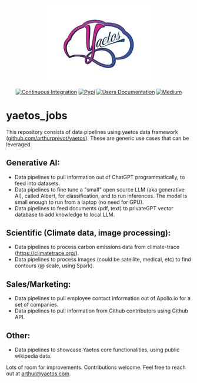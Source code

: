 <p align="center">
	<img src="./docs/images/logo_full_2_transp.png" alt="Yaetos Project" width="300" height="auto"/>
</p>

<div align="center">

[![Continuous Integration](https://github.com/arthurprevot/yaetos_jobs/actions/workflows/pythonapp.yml/badge.svg)](https://github.com/arthurprevot/yaetos_jobs/actions/workflows/pythonapp.yml)
[![Pypi](https://img.shields.io/pypi/v/yaetos.svg)](https://pypi.python.org/pypi/yaetos)
[![Users Documentation](https://img.shields.io/badge/-Users_Docs-blue?style=plastic&logo=readthedocs)](https://yaetos.readthedocs.io/en/latest/)
[![Medium](https://img.shields.io/badge/_-Medium-orange?style=plastic&logo=medium)](https://medium.com/@arthurprevot/yaetos-data-framework-description-ddc71caf6ce)

</div>

# yaetos_jobs
This repository consists of data pipelines using yaetos data framework ([github.com/arthurprevot/yaetos](https://github.com/arthurprevot/yaetos)). These are generic use cases that can be leveraged.

## Generative AI:
 * Data pipelines to pull information out of ChatGPT programmatically, to feed into datasets.
 * Data pipelines to fine tune a "small" open source LLM (aka generative AI), called Albert, for classification, and to run inferences. The model is small enough to run from a laptop (no need for GPU).
 * Data pipelines to feed documents (pdf, text) to privateGPT vector database to add knowledge to local LLM.

## Scientific (Climate data, image processing):
 * Data pipelines to process carbon emissions data from climate-trace (https://climatetrace.org/).
 * Data pipelines to process images (could be satellite, medical, etc) to find contours (@ scale, using Spark).

## Sales/Marketing:
 * Data pipelines to pull employee contact information out of Apollo.io for a set of companies.
 * Data pipelines to pull information from Github contributors using Github API. 

## Other:
 * Data pipelines to showcase Yaetos core functionalities, using public wikipedia data.

Lots of room for improvements. Contributions welcome. Feel free to reach out at arthur@yaetos.com. 